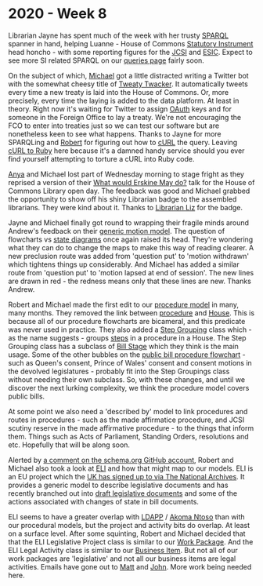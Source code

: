 # 2020 - Week 8

Librarian Jayne has spent much of the week with her trusty [SPARQL](https://en.wikipedia.org/wiki/SPARQL) spanner in hand, helping Luanne - House of Commons [Statutory Instrument](https://www.parliament.uk/documents/commons-information-office/l07.pdf) head honcho - with some reporting figures for the [JCSI](https://www.parliament.uk/business/committees/committees-a-z/joint-select/statutory-instruments/) and [ESIC](https://www.parliament.uk/business/committees/committees-a-z/commons-select/european-statutory-instruments/). Expect to see more SI related SPARQL on our [queries page](https://ukparliament.github.io/ontologies/procedure/meta/queries/) fairly soon.

On the subject of which, [Michael](https://twitter.com/fantasticlife) got a little distracted writing a Twitter bot with the somewhat cheesy title of [Tweaty Twacker](https://twitter.com/tweatytwacker). It automatically tweets every time a new treaty is laid into the House of Commons. Or, more precisely, every time the laying is added to the data platform. At least in theory. Right now it's waiting for Twitter to assign [OAuth](https://en.wikipedia.org/wiki/OAuth) keys and for someone in the Foreign Office to lay a treaty. We're not encouraging the FCO to enter into treaties just so we can test our software but are nonetheless keen to see what happens. Thanks to Jayne for more SPARQLing and [Robert](https://twitter.com/RobertBrook) for figuring out how to [cURL](https://en.wikipedia.org/wiki/CURL) the query. Leaving [cURL to Ruby](https://jhawthorn.github.io/curl-to-ruby/) here because it's a damned handy service should you ever find yourself attempting to torture a cURL into Ruby code.

[Anya](http://twitter.com/bitten_) and Michael lost part of Wednesday morning to stage fright as they reprised a version of their [What would Erskine May do?](https://www.slideshare.net/UKParliData/what-would-erskine-may-do) talk for the House of Commons Library open day. The feedback was good and Michael grabbed the opportunity to show off his shiny Librarian badge to the assembled librarians. They were kind about it. Thanks to [Librarian Liz](https://twitter.com/greensideknits) for the badge.

Jayne and Michael finally got round to wrapping their fragile minds around Andrew's feedback on their [generic motion model](https://github.com/ukparliament/ontologies/blob/master/procedure/flowcharts/motions/motion.pdf). The question of flowcharts vs [state diagrams](https://en.wikipedia.org/wiki/State_diagram) once again raised its head. They're wondering what they can do to change the maps to make this way of reading clearer. A new preclusion route was added from 'question put' to 'motion withdrawn' which tightens things up considerably. And Michael has added a similar route from 'question put' to 'motion lapsed at end of session'. The new lines are drawn in red - the redness means only that these lines are new. Thanks Andrew.

Robert and Michael made the first edit to our [procedure model](https://ukparliament.github.io/ontologies/procedure/procedure-ontology.html) in many, many months. They removed the link between [procedure](https://ukparliament.github.io/ontologies/procedure/procedure-ontology.html#d4e153) and [House](https://ukparliament.github.io/ontologies/procedure/procedure-ontology.html#d4e237). This is because all of our procedure flowcharts are bicameral, and this predicate was never used in practice. They also added a [Step Grouping](https://ukparliament.github.io/ontologies/procedure/procedure-ontology.html#d4e282) class which - as the name suggests - groups [steps](https://ukparliament.github.io/ontologies/procedure/procedure-ontology.html#d4e175) in a procedure in a House. The Step Grouping class has a subclass of [Bill Stage](https://ukparliament.github.io/ontologies/procedure/procedure-ontology.html#d4e293) which they think is the main usage. Some of the other bubbles on the [public bill procedure flowchart](https://ukparliament.github.io/ontologies/procedure/flowcharts/bills/public-bill.pdf) - such as Queen's consent, Prince of Wales' consent and consent motions in the devolved legislatures - probably fit into the Step Groupings class without needing their own subclass. So, with these changes, and until we discover the next lurking complexity, we think the procedure model covers public bills.

At some point we also need a 'described by' model to link procedures and routes in procedures - such as the made affirmatice procedure, and JCSI scutiny reserve in the made affirmative procedure - to the things that inform them. Things such as Acts of Parliament, Standing Orders, resolutions and etc. Hopefully that will be along soon.

Alerted by [a comment on the schema.org GitHub account](https://github.com/schemaorg/schemaorg/issues/1743#issuecomment-587406739), Robert and Michael also took a look at [ELI](https://eur-lex.europa.eu/eli-register/about.html) and how that might map to our models. ELI is an EU project which the [UK has signed up to via The National Archives](https://eur-lex.europa.eu/eli-register/uk.html). It provides a generic model to describe legislative documents and has recently branched out into [draft legislative documents](https://joinup.ec.europa.eu/release/eli-dl/draft1) and some of the actions associated with changes of state in bill documents.

ELI seems to have a greater overlap with [LDAPP](http://www.legislation.gov.uk/projects/drafting-tool) / [Akoma Ntoso](http://www.akomantoso.org/) than with our procedural models, but the project and activity bits do overlap. At least on a surface level. After some squinting, Robert and Michael decided that that the ELI Legislative Project class is similar to our [Work Package](https://ukparliament.github.io/ontologies/procedure/procedure-ontology.html#d4e259). And the ELI Legal Activity class is similar to our [Business Item](https://ukparliament.github.io/ontologies/procedure/procedure-ontology.html#d4e248). But not all of our work packages are 'legislative' and not all our business items are legal activities. Emails have gone out to [Matt](https://twitter.com/metju_betju) and [John](https://twitter.com/johnlsheridan). More work being needed here.